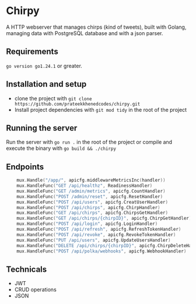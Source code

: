 # Chirpy 

A HTTP webserver that manages chirps (kind of tweets), built with Golang, managing data with PostgreSQL database and with a json parser.

## Requirements

`go version go1.24.1` or greater. 

## Installation and setup 

- clone the project with `git clone https://github.com/prateekkhenedcodes/chirpy.git`
- Install project dependencies with `git mod tidy` in the root of the project

## Running the server

Run the server with `go run .` in the root of the project or compile and execute the binary with `go build && ./chirpy`

## Endpoints

```go 
    mux.Handle("/app/", apicfg.middlewareMetricsInc(handler))
	mux.HandleFunc("GET /api/healthz", ReadinessHandler)
	mux.HandleFunc("GET /admin/metrics", apicfg.CountHandler)
	mux.HandleFunc("POST /admin/reset", apicfg.ResetHandler)
	mux.HandleFunc("POST /api/users", apicfg.CreatUserHandler)
	mux.HandleFunc("POST /api/chirps", apicfg.ChirpHandler)
	mux.HandleFunc("GET /api/chirps", apicfg.ChirpsGetHandler)
	mux.HandleFunc("GET /api/chirps/{chirpID}", apicfg.ChirpGetHandler)
	mux.HandleFunc("POST /api/login", apicfg.LoginHandler)
	mux.HandleFunc("POST /api/refresh", apicfg.RefreshTokenHandler)
	mux.HandleFunc("POST /api/revoke", apicfg.RevokeTokenHandler)
	mux.HandleFunc("PUT /api/users", apicfg.UpdateUsersHandler)
	mux.HandleFunc("DELETE /api/chirps/{chirpID}", apicfg.ChirpDeleteHandler)
	mux.HandleFunc("POST /api/polka/webhooks", apicfg.WebhookHandler)
```

## Technicals

- JWT
- CRUD operations
- JSON 
